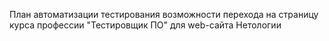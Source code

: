 План автоматизации тестирования возможности перехода на страницу курса профессии "Тестировщик ПО" для web-сайта Нетологии
